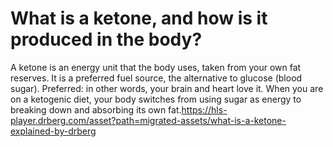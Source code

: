 # What is a ketone, and how is it produced in the body?

A ketone is an energy unit that the body uses, taken from your own fat reserves. It is a preferred fuel source, the alternative to glucose (blood sugar). Preferred: in other words, your brain and heart love it. When you are on a ketogenic diet, your body switches from using sugar as energy to breaking down and absorbing its own fat.https://hls-player.drberg.com/asset?path=migrated-assets/what-is-a-ketone-explained-by-drberg